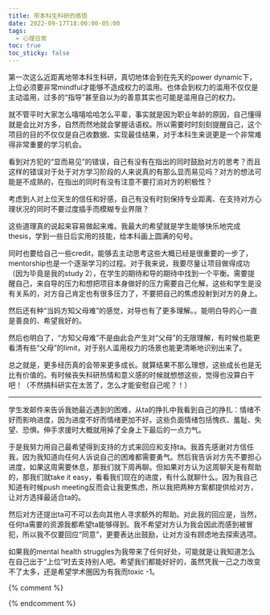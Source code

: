 ```yaml
---
title: 带本科生科研的感悟
date: 2022-09-17T18:00:00-05:00
tags:
  - 心理日常
toc: true
toc_sticky: false
---
```


第一次这么近距离地带本科生科研，真切地体会到在先天的power dynamic下，上位必须要非常mindful才能够不造成权力的滥用。也体会到权力的滥用不仅仅是主动滥用，过多的“指导”甚至自以为的善意其实也可能是滥用自己的权力。

<!--more-->

就不管平时大家怎么嘻嘻哈哈怎么平辈，事实就是因为职业年龄的原因，自己懂得就是会比对方多，自然而然地就会掌握话语权。所以需要时时刻刻提醒自己，这个项目的目的不仅仅是自己收数据、实现最佳结果，对于本科生来说更是一个非常难得非常重要的学习机会。

看到对方犯的“显而易见”的错误，自己有没有在指出的同时鼓励对方的思考？而且这样的错误对于处于对方学习阶段的人来说真的有那么显而易见吗？对方的想法可能是不成熟的，在指出的同时有没有注意不要打消对方的积极性？

考虑到人对上位天生的信任和好感，自己有没有时刻保持专业距离、在支持对方心理状况的同时不要过度插手而模糊专业界限？

这些道理真的说起来容易做起来难。我最大的希望就是学生能够快乐地完成thesis，学到一些日后实用的技能，给本科画上圆满的句号。

同时也要给自己一些credit，能够去主动思考这些大概已经是很重要的一步了，mentorship也是一个逐渐学习的过程。对于我来说，我要尽量让项目做得成功（因为毕竟是我的study 2），在学生的期待和导的期待中找到一个平衡。需要提醒自己，来自导的压力和想把项目本身做好的压力需要自己化解，这些和学生是没有关系的，对方自己肯定也有很多压力了，不要把自己的焦虑投射到对方的身上。

然后还有种“当妈方知父母难”的感觉，对导也有了更多理解。。能明白导的心一直是善良的、希望我好的。

然后也明白了，“方知父母难”不是由此会产生对“父母”的无限理解，有时候也能更看清有些“父母”的limit，对于别人滥用权力的场景也能更清晰地识别出来了。

总之就是，更多经历真的会带来更多成长。就算结果不那么理想，这些成长也是无比有价值的。有时候丧失科研热情和意义感的时候就想想这些，觉得也没算白干吧！（不然搞科研实在太苦了，怎么才能安慰自己呢？！）

---

学生发邮件来告诉我她最近遇到的困难，从ta的挣扎中我看到自己的挣扎：情绪不好而影响进度，因为进度不好而情绪更加不好。这些负面情绪包括愧疚、羞耻、失望、恐惧。伸手求援时大概就用掉了全身上下最后的一点力气。

于是我努力用自己最希望得到支持的方式来回应和支持ta。我首先感谢对方信任我，因为我知道向任何人诉说自己的困难都需要勇气。然后我告诉对方先不要担心进度，如果这周需要休息，那我们就下周再聊。但如果对方认为这周聊天是有帮助的，那我们就take it easy，看看我们现在的进度，有什么就聊什么。因为我自己知道有时候push meeting反而会让我更焦虑，所以我把两种方案都提供给对方，让对方选择最适合ta的。

然后对方还提出ta可不可以去向其他人寻求额外的帮助。对此我的回应是，当然，任何ta需要的资源我都希望ta能够得到。我不希望对方认为我会因此而感到被冒犯，所以我不仅要回应“同意”，更要表达出鼓励，让对方没有顾虑地去探索选项。

如果我的mental health struggles为我带来了任何好处，可能就是让我知道怎么在自己出于“上位”时去支持别人吧。希望我们都能好好的，虽然凭我一己之力改变不了太多，还是希望学术圈因为有我而toxic -1。


{% comment %}



{% endcomment %}
